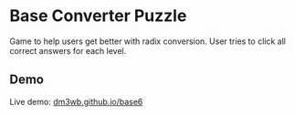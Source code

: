 # Base Converter Puzzle

Game to help users get better with radix conversion. User tries to click all correct answers for each level.

## Demo

Live demo: [dm3wb.github.io/base6](dm3wb.github.io/base6)

